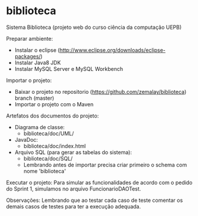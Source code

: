 # biblioteca
Sistema Biblioteca (projeto web do curso ciência da computação UEPB)

Preparar ambiente:
  - Instalar o eclipse (http://www.eclipse.org/downloads/eclipse-packages/)
  - Instalar Java8 JDK
  - Instalar MySQL Server e MySQL Workbench
 
Importar o projeto:
  - Baixar o projeto no repositorio (https://github.com/zemalay/biblioteca) branch (master)
  - Importar o projeto com o Maven
  

Artefatos dos documentos do projeto:
  - Diagrama de classe:
    - biblioteca/doc/UML/
  - JavaDoc:
    - biblioteca/doc/index.html
  - Arquivo SQL (para gerar as tabelas do sistema):
    - biblioteca/doc/SQL/
    - Lembrando antes de importar precisa criar primeiro o schema com nome 'biblioteca'
 
Executar o projeto:
 Para simular as funcionalidades de acordo com o pedido do Sprint 1, simulamos no arquivo FuncionarioDAOTest.

Observações: Lembrando que ao testar cada caso de teste comentar os demais casos de testes para ter a execução adequada.
